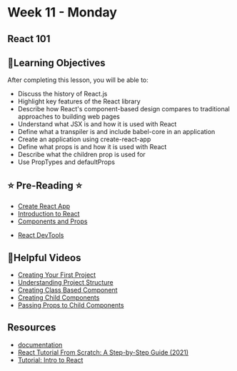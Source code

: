 # Week 11 - Monday

## React 101

## 📍Learning Objectives
After completing this lesson, you will be able to:

- Discuss the history of React.js
- Highlight key features of the React library
- Describe how React's component-based design compares to traditional approaches to building web pages
- Understand what JSX is and how it is used with React
- Define what a transpiler is and include babel-core in an application
- Create an application using create-react-app
- Define what props is and how it is used with React
- Describe what the children prop is used for
- Use PropTypes and defaultProps

## ⭐️ Pre-Reading ⭐️
- [Create React App](https://digitalcrafts.instructure.com/courses/189/pages/reading-using-create-react-app?module_item_id=23485)
- [Introduction to React](https://digitalcrafts.instructure.com/courses/189/pages/reading-intro-to-react?module_item_id=23483)
- [Components and Props](https://reactjs.org/docs/components-and-props.html)
<!-- - [Writing Function Components](https://learn.digitalcrafts.com/immersive/lessons/full-stack-frameworks/function-components/#learning-objectives) -->
- [React DevTools](https://digitalcrafts.instructure.com/courses/189/pages/reading-react-devtools?module_item_id=23484)


<!-- ## 🟡 Lecture Presentations
- [React 101](https://dc-houston.herokuapp.com/p2/React/React101.html#1) -->

<!-- ## 🟣Labs 
- [props lab](https://github.com/veros-labs/react-props-lab.git)
- [prop drills](https://github.com/veros-labs/lab-react-prop-drills)
- [calculator](https://github.com/veros-labs/lab-react-calculator) -->
<!-- ## 🟠Homework
- [book barn](https://github.com/veros-labs/hw-react-props-book-barn) -->


## 🔵Helpful Videos
- [Creating Your First Project](https://www.youtube.com/watch?v=-4cX8mRD4Dg)
- [Understanding Project Structure](https://www.youtube.com/watch?v=zi4wbrDUJ5U)
- [Creating Class Based Component](https://www.youtube.com/watch?v=IriDBK0lhqk)
- [Creating Child Components](https://www.youtube.com/watch?v=uSY9Yf6Hdj8)
- [Passing Props to Child Components](https://www.youtube.com/watch?v=ayCGndQuso0)


<!-- ## ✔️Todo Checklist
- [ ] -->

<!-- ## 🔶Vocabulary


🔷Test Your knowledge -->


## Resources 
- [documentation](https://reactjs.org/docs/getting-started.html)
- [React Tutorial From Scratch: A Step-by-Step Guide (2021)](https://ibaslogic.com/react-tutorial-for-beginners/)
- [Tutorial: Intro to React](https://reactjs.org/tutorial/tutorial.html)



